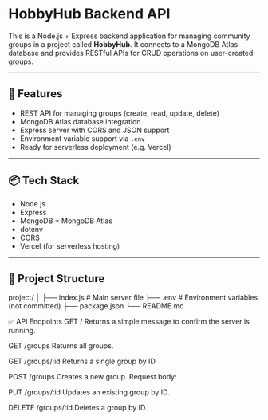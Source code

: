 # HobbyHub Backend API

This is a Node.js + Express backend application for managing community groups in a project called **HobbyHub**. It connects to a MongoDB Atlas database and provides RESTful APIs for CRUD operations on user-created groups.

---

## 🚀 Features

- REST API for managing groups (create, read, update, delete)
- MongoDB Atlas database integration
- Express server with CORS and JSON support
- Environment variable support via `.env`
- Ready for serverless deployment (e.g. Vercel)

---

## 📦 Tech Stack

- Node.js
- Express
- MongoDB + MongoDB Atlas
- dotenv
- CORS
- Vercel (for serverless hosting)

---

## 📁 Project Structure

project/
│
├── index.js # Main server file
├── .env # Environment variables (not committed)
├── package.json
└── README.md

✅ API Endpoints
GET /
Returns a simple message to confirm the server is running.

GET /groups
Returns all groups.

GET /groups/:id
Returns a single group by ID.

POST /groups
Creates a new group.
Request body:

PUT /groups/:id
Updates an existing group by ID.

DELETE /groups/:id
Deletes a group by ID.
